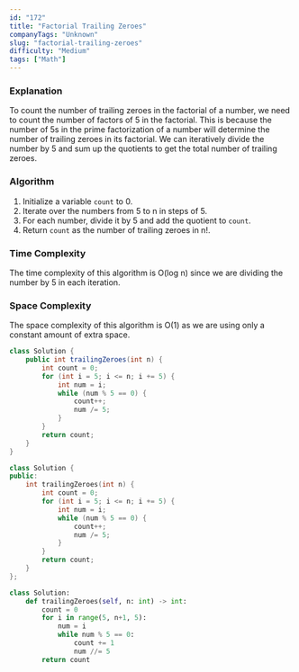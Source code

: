 ```yaml
---
id: "172"
title: "Factorial Trailing Zeroes"
companyTags: "Unknown"
slug: "factorial-trailing-zeroes"
difficulty: "Medium"
tags: ["Math"]
---
```


### Explanation
To count the number of trailing zeroes in the factorial of a number, we need to count the number of factors of 5 in the factorial. This is because the number of 5s in the prime factorization of a number will determine the number of trailing zeroes in its factorial. We can iteratively divide the number by 5 and sum up the quotients to get the total number of trailing zeroes.

### Algorithm
1. Initialize a variable `count` to 0.
2. Iterate over the numbers from 5 to n in steps of 5.
3. For each number, divide it by 5 and add the quotient to `count`.
4. Return `count` as the number of trailing zeroes in n!.

### Time Complexity
The time complexity of this algorithm is O(log n) since we are dividing the number by 5 in each iteration.

### Space Complexity
The space complexity of this algorithm is O(1) as we are using only a constant amount of extra space.
```java
class Solution {
    public int trailingZeroes(int n) {
        int count = 0;
        for (int i = 5; i <= n; i += 5) {
            int num = i;
            while (num % 5 == 0) {
                count++;
                num /= 5;
            }
        }
        return count;
    }
}
```

```cpp
class Solution {
public:
    int trailingZeroes(int n) {
        int count = 0;
        for (int i = 5; i <= n; i += 5) {
            int num = i;
            while (num % 5 == 0) {
                count++;
                num /= 5;
            }
        }
        return count;
    }
};
```

```python
class Solution:
    def trailingZeroes(self, n: int) -> int:
        count = 0
        for i in range(5, n+1, 5):
            num = i
            while num % 5 == 0:
                count += 1
                num //= 5
        return count
```